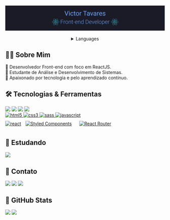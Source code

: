 ![Victor Tavares](./topo.png)
<details>
 <summary align="center">Languages</summary> 
<table align="center" margin="20">
 <tr><td><a href="README_en.md">English</a></td></tr>
 <tr><td><a href="README.md">Português</a></td></tr>
</table>
</details>

## 👨‍💻 Sobre Mim

 🔹 Desenvolvedor Front-end com foco em ReactJS.</br>
 🔹 Estudante de Análise e Desenvolvimento de Sistemas.</br> 
 🔹 Apaixonado por tecnologia e pelo aprendizado contínuo.


## 🛠 Tecnologias & Ferramentas

<div>
     <a href="https://ubuntu.com/"><img src="https://img.shields.io/badge/Ubuntu-282C34?Ubuntu=for-the-badge&logo=ubuntu&logoColor=f27516"  height="25" /></a>
         <a href="https://jestjs.io/"><img src="https://img.shields.io/badge/Jest-282C34?logo=jest&logoColor=40f561"  height="25" /></a>
          <a href="https://code.visualstudio.com/"><img src="https://img.shields.io/badge/VS%20Code-282C34?logo=visual-studio-code&logoColor=007ACC"  height="25" /></a>
            <a href="https://git-scm.com/"><img src="https://img.shields.io/badge/git-282C34?logo=git&logoColor=F05032"  height="25" /></a> </br>
  <a href="https://www.w3.org/html/" target="_blank"> <img src="https://img.shields.io/badge/HTML5-282C34?logo=html5&logoColor=E34F26" alt="html5" height="25"/> </a>
  <a href="https://www.w3schools.com/css/" target="_blank"> <img src="https://img.shields.io/badge/CSS3-282C34?logo=css3&logoColor=1572B6" alt="css3" height="25"/> </a>
  <a href="https://sass-lang.com" target="_blank"> <img src="https://img.shields.io/badge/Sass-282C34?logo=sass&logoColor=CC6699" alt="sass" height="25"/> </a>
  <a href="https://developer.mozilla.org/en-US/docs/Web/JavaScript" target="_blank"> <img src="https://img.shields.io/badge/JavaScript-282C34?logo=javascript&logoColor=F7DF1E" alt="javascript" height="25"/> </a> </br>
  <a href="https://reactjs.org/" target="_blank"> <img src="https://img.shields.io/badge/React-282C34?logo=react&logoColor=61dafb" alt="react" height="25"/></a> 
  <a href="https://styled-components.com/" target="_blank"><img style="margin: 10px" src="https://img.shields.io/static/v1?label=&message=styled-components&color=282C34&logo=styled-components&logoColor=DB7093" alt="Styled Components" height="25" /></a>
    <a href="https://reactrouter.com/" target="_blank"><img style="margin: 10px" src="https://img.shields.io/badge/React_Router-282C34?logo=reactrouter&logoColor=d6100d" alt="React Router" height="25" /></a>
</div>

## 🔘 Estudando
 <a href="https://www.typescriptlang.org/"><img src="https://img.shields.io/badge/TypeScript-282C34?TypeScript=for-the-badge&logo=typescript&logoColor=1572B6"  height="25" /></a>
         

## 📩 Contato

<div>

  <a href="https://github.com/victortavaresdev"><img src="https://img.shields.io/badge/Github-282C34?Ubuntu=for-the-badge&logo=github&logoColor=ffffff"  height="25" /></a>
 <a href="mailto:victortavaresdev@gmail.com"><img src="https://img.shields.io/badge/Gmail-282C34?gmail=for-the-badge&logo=gmail&logoColor=D14836"  height="25" /></a>
 <a href="https://www.linkedin.com/in/victor-tavares-dev/"><img src="https://img.shields.io/badge/Linkedin-282C34?gmail=for-the-badge&logo=Linkedin&logoColor=0077B5"  height="25" /></a>
</div>

## 🤖 GitHub Stats

<div>
  <img src="https://github-readme-stats.vercel.app/api?username=victortavaresdev&show_icons=true&theme=tokyonight" height="190"/>  
  <img src="https://github-readme-stats.vercel.app/api/top-langs/?username=victortavaresdev&theme=tokyonight" height="190" />
</div>





 
